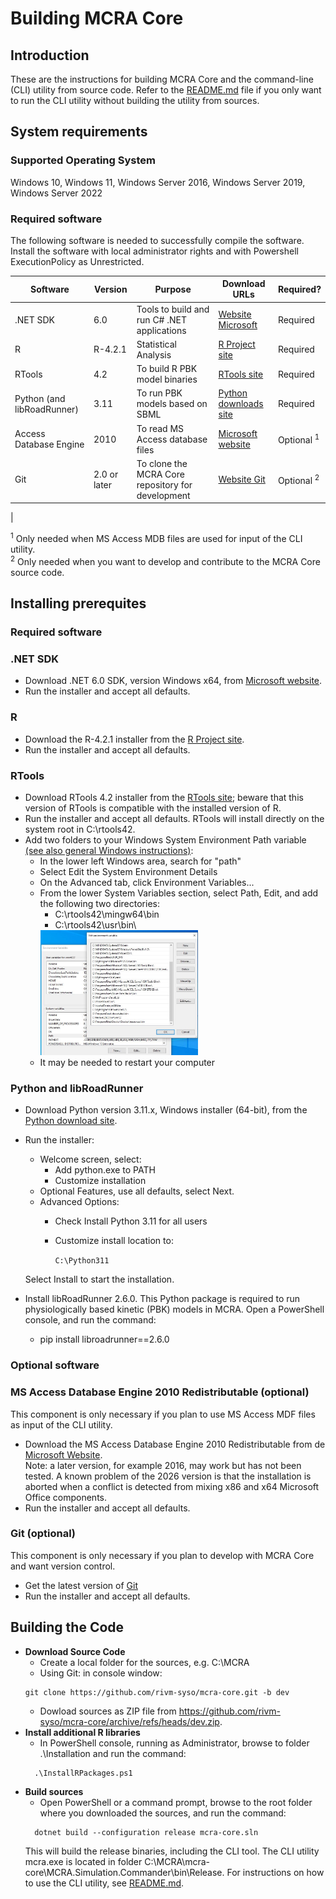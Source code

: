 # Building MCRA Core

## **Introduction**

These are the instructions for building MCRA Core and the command-line (CLI) utility from source code. Refer to the [README.md](./README.md) file if you only want to run the CLI utility without building the utility from sources.

## **System requirements**

### Supported Operating System

Windows 10, Windows 11, Windows Server 2016, Windows Server 2019, Windows Server 2022

### Required software

The following software is needed to successfully compile the software. Install the software with local administrator rights and with Powershell ExecutionPolicy as Unrestricted.

|Software                   |Version      |Purpose                                           |Download URLs                                                                      |Required?   |
|---------------------------|-------------|--------------------------------------------------|-----------------------------------------------------------------------------------|------------|
|.NET SDK                   | 6.0         |Tools to build and run C# .NET applications       |[Website Microsoft](https://dotnet.microsoft.com/en-us/download/dotnet/6.0)        |Required    |
|R                          | R-4.2.1     |Statistical Analysis                              |[R Project site](https://cran.r-project.org/bin/windows/base/old/4.2.1/)           |Required    |
|RTools                     | 4.2         |To build R PBK model binaries                     |[RTools site](https://cran.r-project.org/bin/windows/Rtools/)                      |Required    |
|Python (and libRoadRunner)                    | 3.11        |To run PBK models based on SBML                   |[Python downloads site](https://www.python.org/downloads/)                         |Required    |
|Access Database Engine     | 2010        |To read MS Access database files                  |[Microsoft website](https://www.microsoft.com/en-us/download/details.aspx?id=13255)|Optional <sup>1</sup>|
|Git                        | 2.0 or later|To clone the MCRA Core repository for development |[Website Git](https://git-scm.com/)                                                |Optional <sup>2</sup>|
|

<sup>1</sup> Only needed when MS Access MDB files are used for input of the CLI utility.\
<sup>2</sup> Only needed when you want to develop and contribute to the MCRA Core source code.

## **Installing prerequites**

### **Required software**

### .NET SDK

* Download .NET 6.0 SDK, version Windows x64, from [Microsoft website](https://dotnet.microsoft.com/en-us/download/dotnet/6.0).
* Run the installer and accept all defaults.

### R

* Download the R-4.2.1 installer from the [R Project site](https://cran.r-project.org/bin/windows/base/old/4.2.1/).
* Run the installer and accept all defaults.

### RTools

* Download RTools 4.2 installer from the [RTools site](https://cran.r-project.org/bin/windows/Rtools/); beware that this version of RTools is compatible with the installed version of R.
* Run the installer and accept all defaults. RTools will install directly on the system root in C:\rtools42.
* Add two folders to your Windows System Environment Path variable [(see also general Windows instructions)](https://www.wikihow.com/Change-the-PATH-Environment-Variable-on-Windows):
  * In the lower left Windows area, search for "path"
  * Select Edit the System Environment Details
  * On the Advanced tab, click Environment Variables...
  * From the lower System Variables section, select Path, Edit, and add the following two directories:
    * C:\rtools42\mingw64\bin
    * C:\rtools42\usr\bin\
    <img src="./installation/media/EditEnvironmentVariablePath.jpg" alt="Edit environment image" height="200"/>
  * It may be needed to restart your computer

### Python and libRoadRunner

* Download Python version 3.11.x, Windows installer (64-bit), from the [Python download site](https://www.python.org/downloads/).
* Run the installer:
  * Welcome screen, select:
    * Add python.exe to PATH
    * Customize installation
  * Optional Features, use all defaults, select Next.
  * Advanced Options:
    * Check Install Python 3.11 for all users
    * Customize install location to:

      ```C:\Python311```
  
  Select Install to start the installation.

* Install libRoadRunner 2.6.0. This Python package is required to run physiologically based kinetic (PBK) models in MCRA. Open a PowerShell console, and run the command:
  * pip install libroadrunner==2.6.0

### **Optional software**

### MS Access Database Engine 2010 Redistributable (optional)

This component is only necessary if you plan to use MS Access MDF files as input of the CLI utility.

* Download the MS Access Database Engine 2010 Redistributable from de [Microsoft Website](https://www.microsoft.com/en-us/download/details.aspx?id=13255).\
Note: a later version, for example 2016, may work but has not been tested. A known problem of the 2026 version is that the installation is aborted when a conflict is detected from mixing x86 and x64 Microsoft Office components.
* Run the installer and accept all defaults.

### Git (optional)

This component is only necessary if you plan to develop with MCRA Core and want version control.
* Get the latest version of [Git](https://git-scm.com/downloads)
* Run the installer and accept all defaults.


## Building the Code

* **Download Source Code**
    * Create a local folder for the sources, e.g. C:\MCRA
    * Using Git: in console window:
    ```
    git clone https://github.com/rivm-syso/mcra-core.git -b dev
    ```
    * Dowload sources as ZIP file from https://github.com/rivm-syso/mcra-core/archive/refs/heads/dev.zip.
* **Install additional R libraries**
  * In PowerShell console, running as Administrator, browse to folder .\Installation and run the command:
  ```
    .\InstallRPackages.ps1
  ```
* **Build sources**
  * Open PowerShell or a command prompt, browse to the root folder where you downloaded the sources, and run the command:
  ```
    dotnet build --configuration release mcra-core.sln
  ```
  This will build the release binaries, including the CLI tool. The CLI utility mcra.exe is located in folder C:\MCRA\mcra-core\MCRA.Simulation.Commander\bin\Release. For instructions on how to use the CLI utility, see [README.md](./README.md).
  
  
